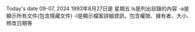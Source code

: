 Today's date
09-07, 2024
1993年8月27日是 星期五
ls是列出目錄的內容
-a是顯示所有文件(包含隱藏文件)
-l是顯示檔案詳細資訊，包含權限、擁有者、大小、修改日期等
